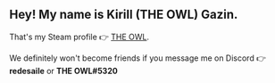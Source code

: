 ## Hey! My name is Kirill (THE OWL) Gazin.
That's my Steam profile 👉 [THE OWL](https://steamcommunity.com/id/redesaile).

We definitely won't become friends if you message me on Discord 👉 **redesaile** or **THE OWL#5320**
